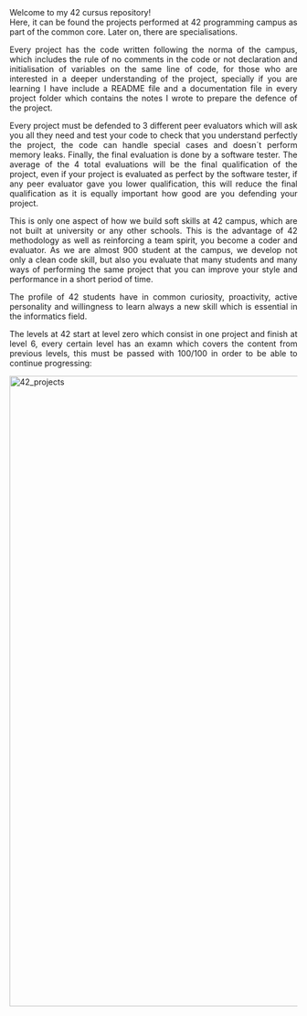 <div align="justify">
Welcome to my 42 cursus repository! 
<br>
Here, it can be found the projects performed at 42 programming campus as part of the common core. Later on, there are specialisations.

Every project has the code written following the norma of the campus, which includes the rule of no comments in the code or not declaration and initialisation of variables on the same line of code, for those who are interested in a deeper understanding of the project, specially if you are learning I have include a README file and a documentation file in every project folder which contains the notes I wrote to prepare the defence of the project. 

Every project must be defended to 3 different peer evaluators which will ask you all they need and test your code to check that you understand perfectly the project, the code can handle special cases and doesn´t perform memory leaks. Finally, the final evaluation is done by a software tester. The average of the 4 total evaluations will be the final qualification of the project, even if your project is evaluated as perfect by the software tester, if any peer evaluator gave you lower qualification, this will reduce the final qualification as it is equally important how good are you defending your project. 

This is only one aspect of how we build soft skills at 42 campus, which are not built at university or any other schools. This is the advantage of 42 methodology as well as reinforcing a team spirit, you become a coder and evaluator. As we are almost 900 student at the campus, we develop not only a clean code skill, but also you evaluate that many students and many ways of performing the same project that you can improve your style and performance in a short period of time.

The profile of 42 students have in common curiosity, proactivity, active personality and willingness to learn always a new skill which is essential in the informatics field. 

The levels at 42 start at level zero which consist in one project and finish at level 6, every certain level has an examn which covers the content from previous levels, this must be passed with 100/100 in order to be able to continue progressing:
</div>

<img width="1104" alt="42_projects" src="https://github.com/Sheifc/42cursus/assets/115345487/368023ae-8bf9-4030-a21e-fcd428c0a864">
